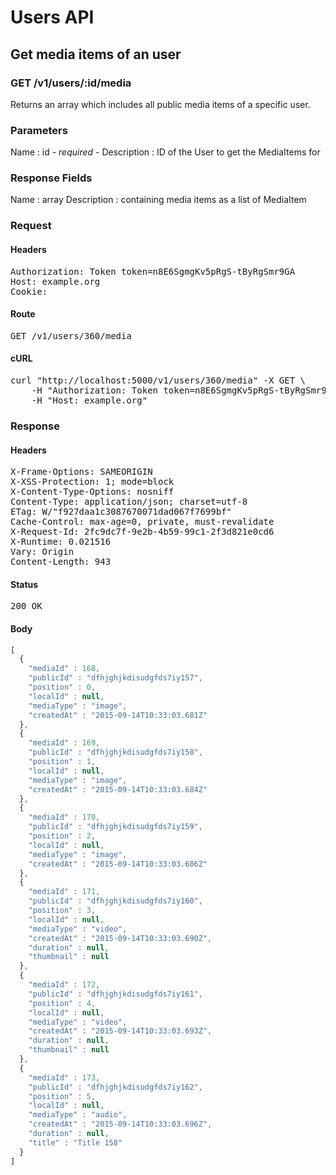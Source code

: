 # Users API

## Get media items of an user

### GET /v1/users/:id/media

Returns an array which includes all public media items of a specific user.

### Parameters

Name : id *- required -*
Description : ID of the User to get the MediaItems for


### Response Fields

Name : array
Description : containing media items as a list of MediaItem

### Request

#### Headers

<pre>Authorization: Token token=n8E6SgmgKv5pRgS-tByRgSmr9GA
Host: example.org
Cookie: </pre>

#### Route

<pre>GET /v1/users/360/media</pre>

#### cURL

<pre class="request">curl &quot;http://localhost:5000/v1/users/360/media&quot; -X GET \
	-H &quot;Authorization: Token token=n8E6SgmgKv5pRgS-tByRgSmr9GA&quot; \
	-H &quot;Host: example.org&quot;</pre>

### Response

#### Headers

<pre>X-Frame-Options: SAMEORIGIN
X-XSS-Protection: 1; mode=block
X-Content-Type-Options: nosniff
Content-Type: application/json; charset=utf-8
ETag: W/&quot;f927daa1c3087670071dad067f7699bf&quot;
Cache-Control: max-age=0, private, must-revalidate
X-Request-Id: 2fc9dc7f-9e2b-4b59-99c1-2f3d821e0cd6
X-Runtime: 0.021516
Vary: Origin
Content-Length: 943</pre>

#### Status

<pre>200 OK</pre>

#### Body

```javascript
[
  {
    "mediaId" : 168,
    "publicId" : "dfhjghjkdisudgfds7iy157",
    "position" : 0,
    "localId" : null,
    "mediaType" : "image",
    "createdAt" : "2015-09-14T10:33:03.681Z"
  },
  {
    "mediaId" : 169,
    "publicId" : "dfhjghjkdisudgfds7iy158",
    "position" : 1,
    "localId" : null,
    "mediaType" : "image",
    "createdAt" : "2015-09-14T10:33:03.684Z"
  },
  {
    "mediaId" : 170,
    "publicId" : "dfhjghjkdisudgfds7iy159",
    "position" : 2,
    "localId" : null,
    "mediaType" : "image",
    "createdAt" : "2015-09-14T10:33:03.686Z"
  },
  {
    "mediaId" : 171,
    "publicId" : "dfhjghjkdisudgfds7iy160",
    "position" : 3,
    "localId" : null,
    "mediaType" : "video",
    "createdAt" : "2015-09-14T10:33:03.690Z",
    "duration" : null,
    "thumbnail" : null
  },
  {
    "mediaId" : 172,
    "publicId" : "dfhjghjkdisudgfds7iy161",
    "position" : 4,
    "localId" : null,
    "mediaType" : "video",
    "createdAt" : "2015-09-14T10:33:03.693Z",
    "duration" : null,
    "thumbnail" : null
  },
  {
    "mediaId" : 173,
    "publicId" : "dfhjghjkdisudgfds7iy162",
    "position" : 5,
    "localId" : null,
    "mediaType" : "audio",
    "createdAt" : "2015-09-14T10:33:03.696Z",
    "duration" : null,
    "title" : "Title 158"
  }
]
```
